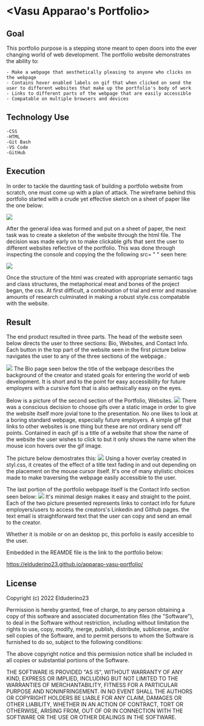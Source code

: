 # <Vasu Apparao's Portfolio>

## Goal

This portfolio purpose is a stepping stone meant to open doors into the ever changing world of web development. The portfolio website demonstrates the ability to:
    
    - Make a webpage that aesthetically pleasing to anyone who clicks on the webpage
    - Contains hover enabled labels on gif that when clicked on send the user to different websites that make up the portfolio's body of work
    - Links to different parts of the webpage that are easily accessible
    - Compatable on multiple browsers and devices

## Technology Use

    -CSS
    -HTML
    -Git Bash
    -VS Code
    -GitHub

## Execution

In order to tackle the daunting task of building a portfolio website from scratch, one must come up with a plan of attack. The wireframe behind this portfolio started with a crude yet effective sketch on a sheet of paper like the one below:

![](assets/images/Portfolio_Wireframe.jpeg)

After the general idea was formed and put on a sheet of paper, the next task was to create a skeleton of the website through the html file. The decision was made early on to make clickable gifs that sent the user to different websites reflective of the portfolio. This was done through inspecting the console and copying the the following src= " " seen here:

![](2022-09-26-15-54-18.png)

 Once the structure of the html was created with appropriate semantic tags and class structures, the metaphorical meat and bones of the project began, the css. At first difficult, a combination of trial and error and massive amounts of research culminated in making a robust style.css compatable with the website.

## Result
The end product resulted in three parts.
The head of the website seen below directs the user to three sections: Bio, Websites, and Contact Info. Each button in the top part of the website seen in the first picture below navigates the user to any of the three sections of the webpage.:

![](2022-09-26-15-57-41.png)
The Bio page seen below the title of the webpage describes the background of the creator and stated goals for entering the world of web development. It is short and to the point for easy accessibility for future employers with a cursive font that is also aethsically easy on the eyes.

Below is a picture of the second section of the Portfolio, Websites.
![](2022-09-26-15-58-17.png)
There was a conscious decision to choose gifs over a static image in order to give the website itself more jovial tone to the presentation. No one likes to look at a boring standard webpage, especially future employers. A simple gif that links to other websites is one thing but these are not ordinary send off points. Contained in each gif is a title of a website that show the name of the website the user wishes to click to but it only shows the name when the mouse icon hovers over the gif image.

The picture below demostrates this:
![](2022-09-26-17-26-39.png)
Using a hover overlay created in styl.css, it creates of the effect of a title text fading in and out depending on the placement on the mouse cursor itself. It's one of many stylistic choices made to make traversing the webpage easily accessible to the user.

The last portion of the portfolio webpage itself is the Contact Info section seen below:
![](2022-09-26-15-58-39.png)
It's minimal design makes it easy and straight to the point. Each of the two picture presented represents links to contact info for future employers/users to access the creators's Linkedin and Github pages. the text email is straightforward text that the user can copy and send an email to the creator.

Whether it is mobile or on an desktop pc, this porfolio is easily accesible to the user.

Embedded in the REAMDE file is the link to the portfolio below:

https://elduderino23.github.io/apparao-vasu-portfolio/

## License
Copyright (c) 2022 Elduderino23

Permission is hereby granted, free of charge, to any person obtaining a copy
of this software and associated documentation files (the "Software"), to deal
in the Software without restriction, including without limitation the rights
to use, copy, modify, merge, publish, distribute, sublicense, and/or sell
copies of the Software, and to permit persons to whom the Software is
furnished to do so, subject to the following conditions:

The above copyright notice and this permission notice shall be included in all
copies or substantial portions of the Software.

THE SOFTWARE IS PROVIDED "AS IS", WITHOUT WARRANTY OF ANY KIND, EXPRESS OR
IMPLIED, INCLUDING BUT NOT LIMITED TO THE WARRANTIES OF MERCHANTABILITY,
FITNESS FOR A PARTICULAR PURPOSE AND NONINFRINGEMENT. IN NO EVENT SHALL THE
AUTHORS OR COPYRIGHT HOLDERS BE LIABLE FOR ANY CLAIM, DAMAGES OR OTHER
LIABILITY, WHETHER IN AN ACTION OF CONTRACT, TORT OR OTHERWISE, ARISING FROM,
OUT OF OR IN CONNECTION WITH THE SOFTWARE OR THE USE OR OTHER DEALINGS IN THE
SOFTWARE.

